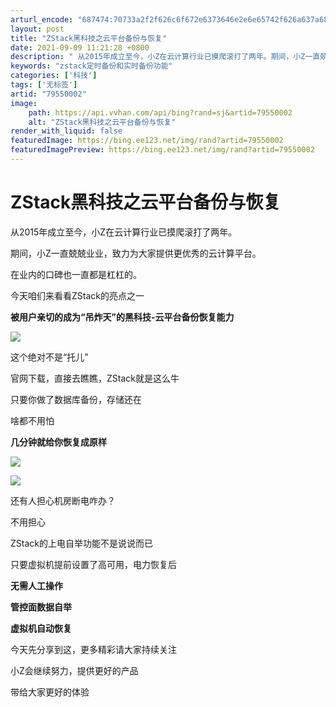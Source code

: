 ```yaml
---
arturl_encode: "687474:70733a2f2f626c6f672e6373646e2e6e65742f626a637a686c:2f61727469636c652f64657461696c732f3739353530303032"
layout: post
title: "ZStack黑科技之云平台备份与恢复"
date: 2021-09-09 11:21:28 +0800
description: " 从2015年成立至今，小Z在云计算行业已摸爬滚打了两年。期间，小Z一直兢兢业业，致力为大家提供更优"
keywords: "zstack定时备份和实时备份功能"
categories: ['科技']
tags: ['无标签']
artid: "79550002"
image:
    path: https://api.vvhan.com/api/bing?rand=sj&artid=79550002
    alt: "ZStack黑科技之云平台备份与恢复"
render_with_liquid: false
featuredImage: https://bing.ee123.net/img/rand?artid=79550002
featuredImagePreview: https://bing.ee123.net/img/rand?artid=79550002
---
```


# ZStack黑科技之云平台备份与恢复

从2015年成立至今，小Z在云计算行业已摸爬滚打了两年。

期间，小Z一直兢兢业业，致力为大家提供更优秀的云计算平台。

在业内的口碑也一直都是杠杠的。

今天咱们来看看ZStack的亮点之一

**被用户亲切的成为“吊炸天”的黑科技-云平台备份恢复能力**

![](http://www.bjrxnews.com/UploadFile/WebPic/201803/20180314093210688.jpg)

这个绝对不是“托儿”

官网下载，直接去瞧瞧，ZStack就是这么牛

只要你做了数据库备份，存储还在

啥都不用怕

**几分钟就给你恢复成原样**

![](http://www.bjrxnews.com/UploadFile/WebPic/201803/20180314093229379.jpg)

![](http://www.bjrxnews.com/UploadFile/WebPic/201803/20180314093245686.jpg)

还有人担心机房断电咋办？

不用担心

ZStack的上电自举功能不是说说而已

只要虚拟机提前设置了高可用，电力恢复后

**无需人工操作**

**管控面数据自举**

**虚拟机自动恢复**

今天先分享到这，更多精彩请大家持续关注

小Z会继续努力，提供更好的产品

带给大家更好的体验